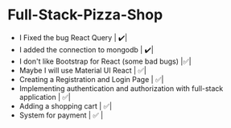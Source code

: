 # Full-Stack-Pizza-Shop

- I Fixed the bug React Query | :heavy_check_mark:|
- I added the connection to mongodb | :heavy_check_mark:|
- I don't like Bootstrap for React (some bad bugs) |:white_check_mark:|
- Maybe I will use Material UI React | :white_check_mark:|
- Creating a Registration and Login Page | :white_check_mark:|
- Implementing authentication and authorization with full-stack application | :white_check_mark:|
- Adding a shopping cart | :white_check_mark:|
- System for payment | :white_check_mark: |
